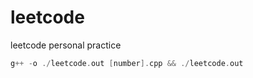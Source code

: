 # leetcode

leetcode personal practice

``` cpp
g++ -o ./leetcode.out [number].cpp && ./leetcode.out
```
